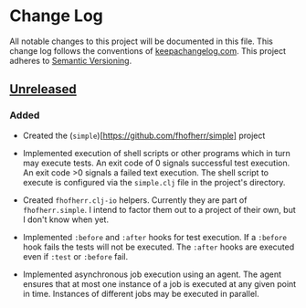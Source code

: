 # Change Log

All notable changes to this project will be documented in this file.
This change log follows the conventions of
[keepachangelog.com](http://keepachangelog.com/). This project adheres
to [Semantic Versioning](http://semver.org/).

## [Unreleased][unreleased]

### Added

* Created the (`simple`)[https://github.com/fhofherr/simple] project

* Implemented execution of shell scripts or other programs which in turn
  may execute tests. An exit code of 0 signals successful test
  execution. An exit code >0 signals a failed text execution. The shell
  script to execute is configured via the `simple.clj` file in the
  project's directory.

* Created `fhofherr.clj-io` helpers. Currently they are part of
  `fhofherr.simple`. I intend to factor them out to a project of their
  own, but I don't know when yet.

* Implemented `:before` and `:after` hooks for test execution. If
  a `:before` hook fails the tests will not be executed. The `:after`
  hooks are executed even if `:test` or `:before` fail.

* Implemented asynchronous job execution using an agent. The agent
  ensures that at most one instance of a job is executed at any given
  point in time. Instances of different jobs may be executed in
  parallel.

[unreleased]: https://github.com/fhofherr/simple/compare/0.1.0...HEAD
